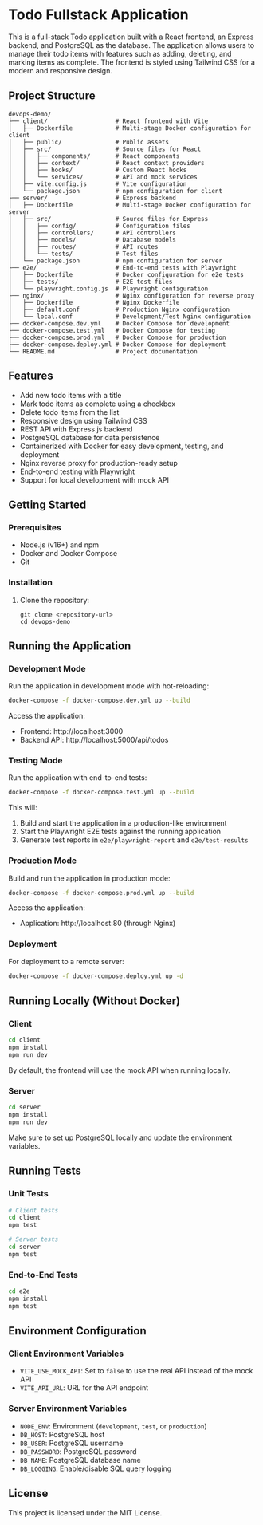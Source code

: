 # Todo Fullstack Application

This is a full-stack Todo application built with a React frontend, an Express backend, and PostgreSQL as the database. The application allows users to manage their todo items with features such as adding, deleting, and marking items as complete. The frontend is styled using Tailwind CSS for a modern and responsive design.

## Project Structure

```
devops-demo/
├── client/                   # React frontend with Vite
│   ├── Dockerfile            # Multi-stage Docker configuration for client
│   ├── public/               # Public assets
│   ├── src/                  # Source files for React
│   │   ├── components/       # React components
│   │   ├── context/          # React context providers
│   │   ├── hooks/            # Custom React hooks
│   │   └── services/         # API and mock services
│   ├── vite.config.js        # Vite configuration
│   └── package.json          # npm configuration for client
├── server/                   # Express backend
│   ├── Dockerfile            # Multi-stage Docker configuration for server
│   ├── src/                  # Source files for Express
│   │   ├── config/           # Configuration files
│   │   ├── controllers/      # API controllers
│   │   ├── models/           # Database models
│   │   ├── routes/           # API routes
│   │   └── tests/            # Test files
│   └── package.json          # npm configuration for server
├── e2e/                      # End-to-end tests with Playwright
│   ├── Dockerfile            # Docker configuration for e2e tests
│   ├── tests/                # E2E test files
│   └── playwright.config.js  # Playwright configuration
├── nginx/                    # Nginx configuration for reverse proxy
│   ├── Dockerfile            # Nginx Dockerfile
│   ├── default.conf          # Production Nginx configuration
│   └── local.conf            # Development/Test Nginx configuration
├── docker-compose.dev.yml    # Docker Compose for development
├── docker-compose.test.yml   # Docker Compose for testing
├── docker-compose.prod.yml   # Docker Compose for production
├── docker-compose.deploy.yml # Docker Compose for deployment
└── README.md                 # Project documentation
```

## Features

- Add new todo items with a title
- Mark todo items as complete using a checkbox
- Delete todo items from the list
- Responsive design using Tailwind CSS
- REST API with Express.js backend
- PostgreSQL database for data persistence
- Containerized with Docker for easy development, testing, and deployment
- Nginx reverse proxy for production-ready setup
- End-to-end testing with Playwright
- Support for local development with mock API

## Getting Started

### Prerequisites

- Node.js (v16+) and npm
- Docker and Docker Compose
- Git

### Installation

1. Clone the repository:
   ```
   git clone <repository-url>
   cd devops-demo
   ```

## Running the Application

### Development Mode

Run the application in development mode with hot-reloading:

```bash
docker-compose -f docker-compose.dev.yml up --build
```

Access the application:
- Frontend: http://localhost:3000
- Backend API: http://localhost:5000/api/todos

### Testing Mode

Run the application with end-to-end tests:

```bash
docker-compose -f docker-compose.test.yml up --build
```

This will:
1. Build and start the application in a production-like environment
2. Start the Playwright E2E tests against the running application
3. Generate test reports in `e2e/playwright-report` and `e2e/test-results`

### Production Mode

Build and run the application in production mode:

```bash
docker-compose -f docker-compose.prod.yml up --build
```

Access the application:
- Application: http://localhost:80 (through Nginx)

### Deployment

For deployment to a remote server:

```bash
docker-compose -f docker-compose.deploy.yml up -d
```

## Running Locally (Without Docker)

### Client

```bash
cd client
npm install
npm run dev
```

By default, the frontend will use the mock API when running locally.

### Server

```bash
cd server
npm install
npm run dev
```

Make sure to set up PostgreSQL locally and update the environment variables.

## Running Tests

### Unit Tests

```bash
# Client tests
cd client
npm test

# Server tests
cd server
npm test
```

### End-to-End Tests

```bash
cd e2e
npm install
npm test
```

## Environment Configuration

### Client Environment Variables

- `VITE_USE_MOCK_API`: Set to `false` to use the real API instead of the mock API
- `VITE_API_URL`: URL for the API endpoint

### Server Environment Variables

- `NODE_ENV`: Environment (`development`, `test`, or `production`)
- `DB_HOST`: PostgreSQL host
- `DB_USER`: PostgreSQL username
- `DB_PASSWORD`: PostgreSQL password
- `DB_NAME`: PostgreSQL database name
- `DB_LOGGING`: Enable/disable SQL query logging

## License

This project is licensed under the MIT License.